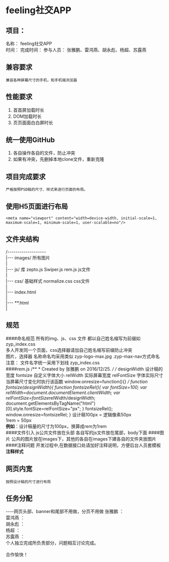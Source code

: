 # feeling社交APP
## 项目：
 名称：
		feeling社交APP<br/>
 时间：
 		完成时间：
 参与人员：
    张雅鹏、雷鸿燕、胡永彪、杨超、苏露燕<br/>
## 兼容要求
    兼容各种屏幕尺寸的手机，和手机端浏览器
## 性能要求 
1. ⾸首屏加载时⻓
2. DOM加载时⻓
3. ⻚页⾯面⽩白屏时⻓
## 统一使用GitHub
1. 各自操作各自的文件，防止冲突
2. 如果有冲突，先删掉本地clone文件，重新克隆
## 项目完成要求
	严格按照PSD稿的尺寸、样式来进行页面的布局。
## 使用H5页面进行布局
    <meta name="viewport" content="width=device-width, initial-scale=1, maximum-scale=1, minimum-scale=1, user-scalable=no"/>
## 文件夹结构
/-------------------<br/>
	|--- images/  所有图片<br/>
	|<br/>
	|--- js/      库 zepto.js  Swiper.js  rem.js  js文件<br/>
	|<br/>
	|--- css/     基础样式 normalize.css  css文件<br/>
	|<br/>
	|--- index.html<br/>
	|<br/>
	|--- **.html<br/>
	|<br/>
## 规范
####命名规范
	所有的img、js、css 文件 都以自己姓名缩写为前缀如   zyp_index.css <br/>
	多人开发同一个页面，css选择器请加自己姓名缩写前缀防止冲突<br/>
	图片，选择器 名称命名均采用类似 zyp-logo-max.jpg   .zyp-max-nav方式命名<br/>
	注意： 文件名字统一采用下划线     zyp_index.css <br/>
####rem.js
		/**
		 * Created by 张雅鹏 on 2016/12/25.
		 */
		/*
				designWidth 设计稿的宽度
				fontsize 自定义字体大小
				relWidth 实际屏幕宽度
				relFontSize 字体实际尺寸
				当屏幕尺寸变化时执行该函数
				window.onresize=function(){}
		 */
		function fontsize(designWidth){
				function fontsizeRel(){
						var fontSize=100;
						var relWidth=document.documentElement.clientWidth;
						var relFontSize=fontSize*relWidth/designWidth;
						document.getElementsByTagName("html")[0].style.fontSize=relFontSize+"px";
				}
				fontsizeRel();
				window.onresize=fontsizeRel;
		}
	设计稿100px = 逻辑像素50px <br/>
	1rem = 50px <br/>
**例如**：设计稿量的尺寸为100px，换算成rem为1rem <br/>
####文件引入
js公共文件放在头部
各自写的js文件放在尾部，body下面
####图片
公共的图片放在images下，其他的各自在images下建各自的文件夹放图片
####注释问题
	开发过程中,在数据接口处请加好注释说明，方便后台人员套模板 <br/>
**注释样式**
    <!-- nav start -->
    <!-- nav end -->
## 网页内宽
	按照设计稿的尺寸进行布局
## 任务分配 
----网页头部、banner和尾部不用做，分页不用做
	张雅鹏 ：<br/>
	雷鸿燕 ：<br/>
	胡永彪 ：<br/>
	杨超   ：<br/>
	苏露燕 ：<br/>
	个人独立完成所负责部分，问题相互讨论完成。<br/>
<br/>
	合作愉快！
	



